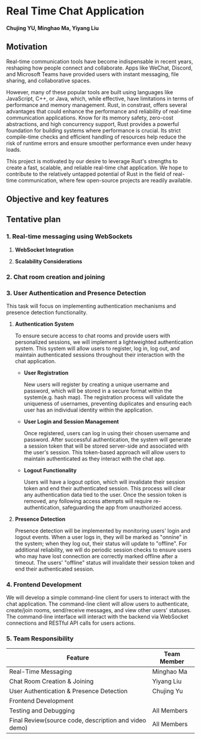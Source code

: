# Real Time Chat Application

#### Chujing YU, Minghao Ma, Yiyang Liu

## Motivation

Real-time communication tools have become indispensable in recent years, reshaping how people connect and collaborate. Apps like WeChat, Discord, and Microsoft Teams have provided users with instant messaging, file sharing, and collaborative spaces.  

However, many of these popular tools are built using languages like JavaScript, C++, or Java, which, while effective, have limitations in terms of performance and memory management. Rust, in constrast, offers several advantages that could enhance the performance and reliability of real-time communication applications. Know for its memory safety, zero-cost abstractions, and high concurrency support, Rust provides a powerful foundation for building systems where performance is crucial. Its strict compile-time checks and efficient handling of resources help reduce the risk of runtime errors and ensure smoother performance even under heavy loads.

This project is motivated by our desire to leverage Rust's strengths to create a fast, scalable, and reliable real-time chat application. We hope to contribute to the relatively untapped potential of Rust in the field of real-time communication, where few open-source projects are readily available.

## Objective and key features

## Tentative plan

### 1. Real-time messaging using WebSockets

1. **WebSocket Integration**

2. **Scalability Considerations**

### 2. Chat room creation and joining

### 3. User Authentication and Presence Detection

This task will focus on implementing authentication mechanisms and presence detection functionality.

1. **Authentication System**

    To ensure secure access to chat rooms and provide users with personalized sessions, we will implement a lightweighted authentication system. This system will     allow users to register, log in, log out, and maintain authenticated sessions throughout their interaction with the chat application.

    * **User Registration**

        New users will register by creating a unique username and password, which will be stored in a secure format within the system(e.g. hash map). The                   registration     process will validate the uniqueness of usernames, preventing duplicates and ensuring each user has an individual identity within the              application.

    * **User Login and Session Management**

        Once registered, users can log in using their chosen username and password. After successful authentication, the system will generate a session token that will be stored server-side and associated with the user's session. This token-based approach will allow users to maintain authenticated as they interact with the chat app.

    * **Logout Functionality**

        Users will have a logout option, which will invalidate their session token and end their authenticated session. This process will clear any authentication data tied to the user. Once the session token is removed, any following access attempts will require re-authentication, safeguarding the app from unauthorized access.

2. **Presence Detection**

    Presence detection will be implemented by monitoring users' login and logout events. When a user logs in, they will be marked as "onnine" in the system; when they log out, their status will update to "offline". For additional reliability, we will do periodic session checks to ensure users who may have lost connection are correctly marked offline after a timeout. The users' "offline" status will invalidate their session token and end their authenticated session.

### 4. Frontend Development

We will develop a simple command-line client for users to interact with the chat application. The command-line client will allow users to authenticate, create/join rooms, send/receive messages, and view other users' statuses. The command-line interface will interact with the backend via WebSocket connections and RESTful API calls for users actions.

### 5. Team Responsibility

|**Feature**   |**Team Member**|
|--------------|---------------|
|Real-Time Messaging|Minghao Ma|
|Chat Room Creation & Joining|Yiyang Liu|
|User Authentication & Presence Detection|Chujing Yu|
|Frontend Development                    |          |
|Testing and Debugging                   |All Members|
|Final Review(source code, description and video demo)|All Members|
